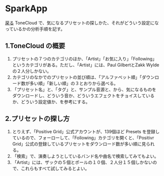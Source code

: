 # SparkApp
[戻る](./README.md)
ToneCloud で、気になるプリセットの探しかた、それがどういう設定になっているかの分析手順を記す。

## 1.ToneCloud の概要
1. プリセットの７つのカテゴリのほか、「Artist」「お気に入り」「Following」というカテゴリがある。ただし、「Artist」には、Paul GilbertとZakk Wyldeの２人分しかない。
2. カテゴリのなかでのプリセットの並び順は、「アルファベット順」「ダウンロード数が多い順」「新しい順」の３とおりから選べる。
3. 「プリセット名」と、「タグ」と、サンプル音源と、から、気になるものをダウンロードし、どういう音か、どういうエフェクトをチョイスしているか、どういう設定値か、を参考にする。
  
## 2.プリセットの探し方
1. とりえず、「Positive Grid」公式アカウントが、139個ほど Presets を登録しているので、フォーローして、「Following」カテゴリを開くと、「Positivr Grid」公式の登録しているプリセットをダウンロード数が多い順に見られる。
2. 「検索」で、演奏しようとしているバンド名や曲名で検索してみてもよい。
3. 「Artist」には、ザックの５個とポールの１０個、２人分１５個しかないので、これらもすべて試してみるとよい。